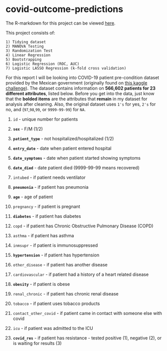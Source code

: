 # covid-outcome-predictions

The R-markdown for this project can be viewed [here](https://viggy-ravi.github.io/projects/).

This project consists of:

    1) Tidying dataset
    2) MANOVA Testing
    3) Randomization Test
    4) Linear Regression
    5) Bootstrapping
    6) Logistic Regression (ROC, AUC)
    7) Logistic LASSO Regression (k-fold cross validation)

For this report I will be looking into COVID-19 patient pre-condition dataset provided by the Mexican government (originally found on  [this kaggle challenge](https://www.kaggle.com/tanmoyx/covid19-patient-precondition-dataset)). The dataset contains information on **566,602 patients for 23 different attributes**, listed below. Before you get into the data, just know that the **bolded items** are the attributes that **remain** in my dataset for analysis after cleaning. Also, the original dataset uses `1's` for yes, `2's` for no, and (`97`,`98`,`99`, or `9999-99-99`) for `NA`.

1. `id` - unique number for patients

2. **`sex`** - F/M (1/2)

3. **`patient_type`** - not hospitalized/hospitalized (1/2) 

4. **`entry_date`** - date when patient entered hospital

5. **`date_symptoms`** - date when patient started showing symptoms

6. **`date_died`** - date patient died (9999-99-99 means recovered)

7. `intubed` - if patient needs ventilator

8. **`pneumonia`** - if patient has pneumonia

9. **`age`** - age of patient

10. `pregnancy` - if patient is pregnant

11. **`diabetes`** - if patient has diabetes

12. `copd` - if patient has Chronic Obstructive Pulmonary Disease (COPD)

13. `asthma` - if patient has asthma

14. `inmsupr` - if patient is immunosuppressed

15. **`hypertension`** - if patient has hypertension

16. `other_disease` - if patient has another disease

17. `cardiovascular` - if patient had a history of a heart related disease

18. **`obesity`** - if patient is obese

19. `renal_chronic` - if patient has chronic renal disease

20. `tobacco` - if patient uses tobacco products

21. `contact_other_covid` - if patient came in contact with someone else with covid

22. `icu` - if patient was admitted to the ICU

23. **`covid_res`** - if patient has resistance - tested positive (1), negative (2), or is waiting for results (3)
